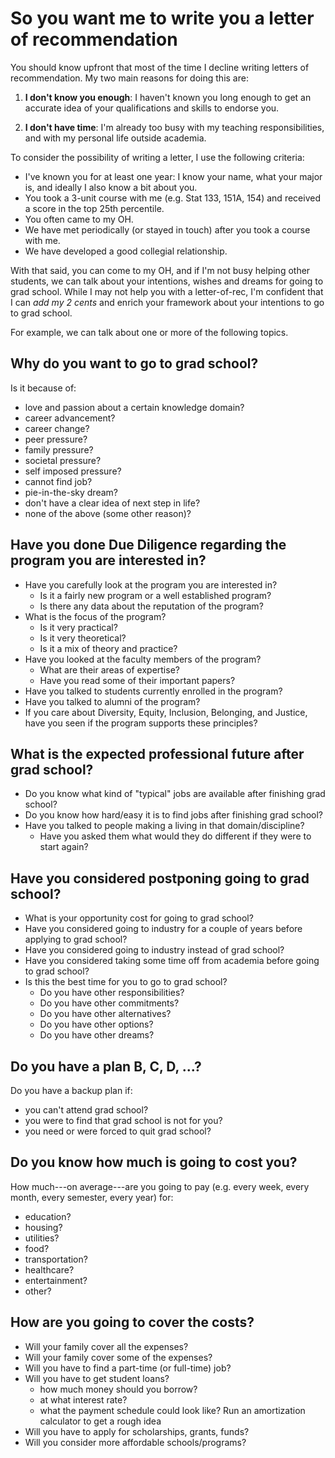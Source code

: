 # So you want me to write you a letter of recommendation

You should know upfront that most of the time I decline writing letters of 
recommendation. My two main reasons for doing this are:

1) __I don't know you enough__: I haven't known you long enough to get an 
accurate idea of your qualifications and skills to endorse you.

2) __I don't have time__: I'm already too busy with my teaching responsibilities, 
and with my personal life outside academia.

To consider the possibility of writing a letter, I use the following criteria:

- I've known you for at least one year: I know your name, what your major is, 
and ideally I also know a bit about you.
- You took a 3-unit course with me (e.g. Stat 133, 151A, 154) and received a score in the 
top 25th percentile.
- You often came to my OH.
- We have met periodically (or stayed in touch) after you took a course with me.
- We have developed a good collegial relationship.


With that said, you can come to my OH, and if I'm not busy helping other
students, we can talk about your intentions, wishes and dreams for 
going to grad school. While I may not help you with a letter-of-rec, 
I'm confident that I can _add my 2 cents_ and enrich your framework
about your intentions to go to grad school.

For example, we can talk about one or more of the following topics.



## Why do you want to go to grad school?

Is it because of:

- love and passion about a certain knowledge domain?
- career advancement?
- career change?
- peer pressure?
- family pressure?
- societal pressure?
- self imposed pressure?
- cannot find job?
- pie-in-the-sky dream?
- don't have a clear idea of next step in life?
- none of the above (some other reason)?



## Have you done Due Diligence regarding the program you are interested in?

- Have you carefully look at the program you are interested in?
	+ Is it a fairly new program or a well established program?
	+ Is there any data about the reputation of the program?
- What is the focus of the program?
	+ Is it very practical?
	+ Is it very theoretical?
	+ Is it a mix of theory and practice?
- Have you looked at the faculty members of the program?
	+ What are their areas of expertise?
	+ Have you read some of their important papers?
- Have you talked to students currently enrolled in the program?
- Have you talked to alumni of the program?
- If you care about Diversity, Equity, Inclusion, Belonging, and Justice, have you seen if the program supports these principles? 



## What is the expected professional future after grad school?

- Do you know what kind of "typical" jobs are available after finishing grad school?
- Do you know how hard/easy it is to find jobs after finishing grad school?
- Have you talked to people making a living in that domain/discipline?
	+ Have you asked them what would they do different if they were to start again?



## Have you considered postponing going to grad school?

- What is your opportunity cost for going to grad school?
- Have you considered going to industry for a couple of years before applying to grad school?
- Have you considered going to industry instead of grad school?
- Have you considered taking some time off from academia before going to grad school?
- Is this the best time for you to go to grad school?
	+ Do you have other responsibilities?
	+ Do you have other commitments?
	+ Do you have other alternatives?
	+ Do you have other options?
	+ Do you have other dreams?



## Do you have a plan B, C, D, ...?

Do you have a backup plan if:

- you can't attend grad school?
- you were to find that grad school is not for you?
- you need or were forced to quit grad school?



## Do you know how much is going to cost you?
	
How much---on average---are you going to pay (e.g. every week, every month, every semester, every year) for:

- education?
- housing?
- utilities?
- food?
- transportation?
- healthcare?
- entertainment?
- other?



## How are you going to cover the costs?

- Will your family cover all the expenses?
- Will your family cover some of the expenses?
- Will you have to find a part-time (or full-time) job?
- Will you have to get student loans?
	+ how much money should you borrow?
	+ at what interest rate?
	+ what the payment schedule could look like? Run an amortization calculator to get a rough idea
- Will you have to apply for scholarships, grants, funds?
- Will you consider more affordable schools/programs?



